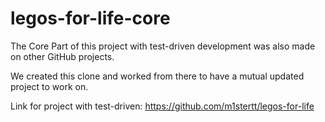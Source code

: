 # legos-for-life-core

The Core Part of this project with test-driven development was also made on other GitHub projects.

We created this clone and worked from there to have a mutual updated project to work on.

Link for project with test-driven: https://github.com/m1stertt/legos-for-life
